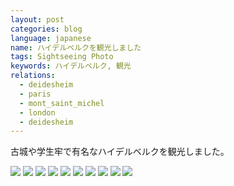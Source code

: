 ```yaml
---
layout: post
categories: blog
language: japanese
name: ハイデルベルクを観光しました
tags: Sightseeing Photo
keywords: ハイデルベルク, 観光
relations:
  - deidesheim
  - paris
  - mont_saint_michel
  - london
  - deidesheim
---
```


古城や学生牢で有名なハイデルベルクを観光しました。

<img src="https://dl.dropboxusercontent.com/u/12208857/img/IMGP1273.JPG" class="image-on-frame image-fade">

<img src="https://dl.dropboxusercontent.com/u/12208857/img/IMGP1194.JPG" class="image-on-frame image-fade">

<img src="https://dl.dropboxusercontent.com/u/12208857/img/IMGP1195.JPG" class="image-on-frame image-fade">

<img src="https://dl.dropboxusercontent.com/u/12208857/img/IMGP1136.JPG" class="image-on-frame image-fade">

<img src="https://dl.dropboxusercontent.com/u/12208857/img/IMGP1449.JPG" class="image-on-frame image-fade">

<img src="https://dl.dropboxusercontent.com/u/12208857/img/IMGP1459.JPG" class="image-on-frame image-fade">

<img src="https://dl.dropboxusercontent.com/u/12208857/img/IMGP1513.JPG" class="image-on-frame image-fade">

<img src="https://dl.dropboxusercontent.com/u/12208857/img/IMGP1480.JPG" class="image-on-frame image-fade">

<img src="https://dl.dropboxusercontent.com/u/12208857/img/IMGP1124.JPG" class="image-on-frame image-fade">

<img src="https://dl.dropboxusercontent.com/u/12208857/img/IMGP1355.JPG" class="image-on-frame image-fade">
